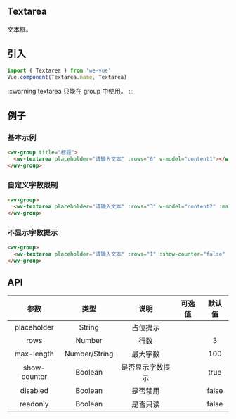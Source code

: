 Textarea
---
文本框。

## 引入

```js
import { Textarea } from 'we-vue'
Vue.component(Textarea.name, Textarea)
```

:::warning
textarea 只能在 group 中使用。
:::

## 例子

### 基本示例

```html
<wv-group title="标题">
  <wv-textarea placeholder="请输入文本" :rows="6" v-model="content1"></wv-textarea>
</wv-group>
```

### 自定义字数限制

```html
<wv-group>
  <wv-textarea placeholder="请输入文本" :rows="3" v-model="content2" :max-length="10"></wv-textarea>
</wv-group>
```

### 不显示字数提示

```html
<wv-group>
  <wv-textarea placeholder="请输入文本" :rows="1" :show-counter="false" v-model="content1"></wv-textarea>
</wv-group>
```

## API

|   参数   |   类型    |   说明   | 可选值  |  默认值  |
| :----: | :-----: | :----: | :--: | :---: |
| placeholder  | String  |  占位提示   |      |       |
| rows  | Number  |  行数   |      |   3    |
| max-length  | Number/String  |  最大字数   |      |   100    |
| show-counter  | Boolean  |  是否显示字数提示   |      |   true    |
| disabled | Boolean | 是否禁用 |      | false |
| readonly | Boolean | 是否只读 |      | false |
